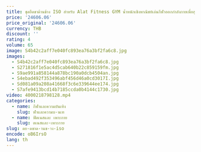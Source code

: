```yaml
---
title: ชุดยืดขาด้านข้าง ISO สำหรับ Alat Fitness GYM น้ำหนักเชิงพาณิชย์เล่นกีฬาออกกำลังกายเพื่อสุขภาพใหม่
price: '24606.06'
price_original: '24606.06'
currency: THB
discount: ''
rating: 4
volume: 65
image: S4b42c2aff7e040fc893ea76a3bf2fa6c8.jpg
images:
  - S4b42c2aff7e040fc893ea76a3bf2fa6c8.jpg
  - S271816f1e5ac4d5cab640b22c859159fm.jpg
  - S9ae991a858144a878bc190a0dcb4504an.jpg
  - S4ebad492f353496abf456d46a0cd3017I.jpg
  - Sd081a09a208a41668f3c6e339644ee174.jpg
  - S7afe9413bcd14b7185ccda0b4144c1730.jpg
video: 4000218798128.mp4
categories:
  - name: กีฬาและความบันเทิง
    slug: ฬาและความบ-นเท
  - name: ฟิตเนสและ เพาะกาย
    slug: ตเนสและ-เพาะกาย
slug: ดย-ดขาด-านข-าง-iso
encode: oB6IrsO
lang: th
---
```

  